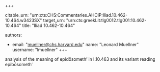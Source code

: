 +++


citable_urn: "urn:cts:CHS:Commentaries.AHCIP:Iliad.10.462-10.464.w3423SX"
target_urn: "urn:cts:greekLit:tlg0012.tlg001:10.462-10.464"
title: "Iliad 10.462-10.464"

authors:
- email: "muellner@chs.harvard.edu"
  name: "Leonard Muellner"
  username: "lmuellner"
+++

<p>analysis of the meaning of epidōsometh’ in I.10.463 and its variant reading epibōsometh’</p>